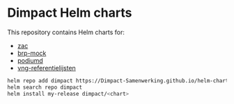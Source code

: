 # Dimpact Helm charts
This repository contains Helm charts for:

- [zac](./charts/zac/README.md)
- [brp-mock](./charts/brp-mock/README.md)
- [podiumd](./charts/podiumd/README.md)
- [vng-referentielijsten](./charts/vng-referentielijsten/README.md)


```bash
helm repo add dimpact https://Dimpact-Samenwerking.github.io/helm-charts/
helm search repo dimpact
helm install my-release dimpact/<chart>
```
